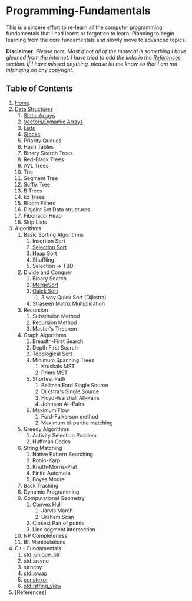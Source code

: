 # Programming-Fundamentals


This is a sincere effort to re-learn all the computer programming fundamentals that I had learnt or forgotten to learn. Planning to begin learning from the core fundamentals and slowly move to advanced topics.

**Disclaimer:** _Please note, Most if not all of the material is something I have gleaned from the internet. I have tried to add the links in the [References](https://github.com/vidhatha/Data-Structures-and-Algorithms/wiki/References) section. If I have missed anything, please let me know so that I am not infringing on any copyright._

## Table of Contents
1. [Home](https://github.com/vidhatha/Programming-Fundamentals/blob/master/Home.md)
1. [Data Structures](https://github.com/vidhatha/Data-Structures-and-Algorithms/wiki/Data-Structures)
   1. [Static Arrays]( https://github.com/vidhatha/Data-Structures-and-Algorithms/wiki/DS-:-Static-Arrays)
   1. [Vectors/Dynamic Arrays](https://github.com/vidhatha/Data-Structures-and-Algorithms/blob/master/Data%20Structures/stl_vector.md)
   1. [Lists](https://github.com/vidhatha/Data-Structures-and-Algorithms/blob/master/Data%20Structures/stl_list.md)
   1. [Stacks](https://github.com/vidhatha/Programming-Fundamentals/blob/master/Data%20Structures/stl_stack.md)
   1. Priority Queues
   1. Hash Tables
   1. Binary Search Trees
   1. Red-Black Trees
   1. AVL Trees
   1. Trie
   1. Segment Tree
   1. Suffix Tree
   1. B Trees
   1. kd Trees
   1. Bloom Filters
   1. Disjoint Set Data structures
   1. Fibonacci Heap
   1. Skip Lists
1. Algorithms
   1. Basic Sorting Algorithms
      1. Insertion Sort
      1. [Selection Sort](https://github.com/vidhatha/Programming-Fundamentals/tree/master/Algorithms/Sorting/SelectionSort)
      1. Heap Sort
      1. Shuffling
      1. Selection -> TBD
   1. Divide and Conquer
      1. Binary Search
      1. [MergeSort](https://github.com/vidhatha/Programming-Fundamentals/blob/master/Algorithms/Sorting/MergeSort/README.md)
      1. [Quick Sort](https://github.com/vidhatha/Programming-Fundamentals/tree/master/Algorithms/Sorting/QuickSort)
         1. 3 way Quick Sort (Dijkstra)
      1. Straseen Matrix Multiplication
   1. Recursion
      1. Substituion Method
      1. Recursion Method
      1. Master's Theorem
   1. Graph Algorithms
      1. Breadth-First Search
      1. Depth First Search
      1. Topological Sort
      1. Minimum Spanning Trees
         1. Kruskals MST
         1. Prims MST
      1. Shortest Path
         1. Bellman Ford Single Source 
         1. Dijkstra's Single Source 
         1. Floyd-Warshall All-Pairs
         1. Johnson All-Pairs
      1. Maximum Flow
         1. Ford-Fulkerson method
         1. Maximum bi-partite matching         
   1. Greedy Algorithms
      1. Activity Selection Problem
      1. Huffman Codes
   1. String Matching
      1. Native Pattern Searching
      1. Robin-Karp
      1. Knuth-Morris-Prat
      1. Finite Automata
      1. Boyes Moore
   1. Back Tracking
   1. Dynamic Programming
   1. Computational Geometry
      1. Convex Hull
         1. Jarvis March
         1. Graham Scan
      1. Closest Pair of points
      1. Line segment intersection
   1. NP Completeness
   1. Bit Manipulations
1. C++ Fundamentals
   1. std::unique_ptr
   1. std::async
   1. strncpy
   1. [std::swap](http://www.cplusplus.com/reference/algorithm/swap/)
   1. [constexpr](https://www.educative.io/edpresso/what-is-the-constexpr-keyword-in-cpp)
   1. [std::string_view](https://www.educative.io/edpresso/what-is-the-cpp-string-view-in-cpp-17)
1. [References]
